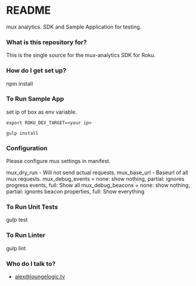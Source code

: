 # README #

mux analytics. SDK and Sample Application for testing.

### What is this repository for? ###

This is the single source for the mux-analytics SDK for Roku.

### How do I get set up? ###

npm install

### To Run Sample App ###

set ip of box as env variable.

`export ROKU_DEV_TARGET=<your ip>`

`gulp install`

### Configuration ###

Please configure mux settings in manifest.

mux_dry_run - Will not send actual requests.
mux_base_url - Baseurl of all mux requests.
mux_debug_events = none: show nothing, partial: ignores progress events, full: Show all
mux_debug_beacons = none: show nothing, partial: ignores beacon properties, full: Show everything


### To Run Unit Tests ###

gulp test

### To Run Linter ###

gulp lint

### Who do I talk to? ###

* alex@loungelogic.tv
